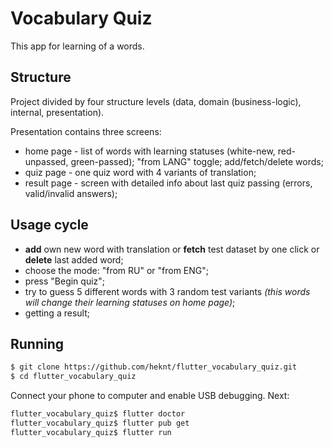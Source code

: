 # Vocabulary Quiz
This app for learning of a words.

## Structure
Project divided by four structure levels (data, domain (business-logic), internal, presentation).

Presentation contains three screens:
- home page - list of words with learning statuses (white-new, red-unpassed, green-passed); "from LANG" toggle; add/fetch/delete words;
- quiz page - one quiz word with 4 variants of translation;
- result page - screen with detailed info about last quiz passing (errors, valid/invalid answers);

## Usage cycle
- **add** own new word with translation or **fetch** test dataset by one click or **delete** last added word;
- choose the mode: "from RU" or "from ENG";
- press "Begin quiz";
- try to guess 5 different words with 3 random test variants *(this words will change their learning statuses on home page)*;
- getting a result;

## Running
```bash
$ git clone https://github.com/heknt/flutter_vocabulary_quiz.git
$ cd flutter_vocabulary_quiz
```
Connect your phone to computer and enable USB debugging. Next:
```bash
flutter_vocabulary_quiz$ flutter doctor
flutter_vocabulary_quiz$ flutter pub get
flutter_vocabulary_quiz$ flutter run
```
